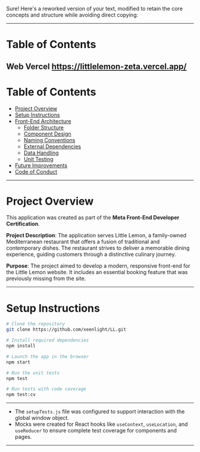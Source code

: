 Sure! Here's a reworked version of your text, modified to retain the core concepts and structure while avoiding direct copying:

---
# Table of Contents

## Web Vercel https://littlelemon-zeta.vercel.app/

# Table of Contents

- [Project Overview](#project-overview)
- [Setup Instructions](#setup-instructions)
- [Front-End Architecture](#front-end-architecture)
  - [Folder Structure](#folder-structure)
  - [Component Design](#component-design)
  - [Naming Conventions](#naming-conventions)
  - [External Dependencies](#external-dependencies)
  - [Data Handling](#data-handling)
  - [Unit Testing](#unit-testing)
- [Future Improvements](#future-improvements)
- [Code of Conduct](#code-of-conduct)

---

# Project Overview

This application was created as part of the **Meta Front-End Developer Certification**.

**Project Description**: The application serves Little Lemon, a family-owned Mediterranean restaurant that offers a fusion of traditional and contemporary dishes. The restaurant strives to deliver a memorable dining experience, guiding customers through a distinctive culinary journey.

**Purpose**: The project aimed to develop a modern, responsive front-end for the Little Lemon website. It includes an essential booking feature that was previously missing from the site.

---

# Setup Instructions

```bash
# Clone the repository
git clone https://github.com/xeenlight/LL.git

# Install required dependencies
npm install

# Launch the app in the browser
npm start

# Run the unit tests
npm test

# Run tests with code coverage
npm test:cv
```

---


- The `setupTests.js` file was configured to support interaction with the global window object.
- Mocks were created for React hooks like `useContext`, `useLocation`, and `useReducer` to ensure complete test coverage for components and pages.

---

